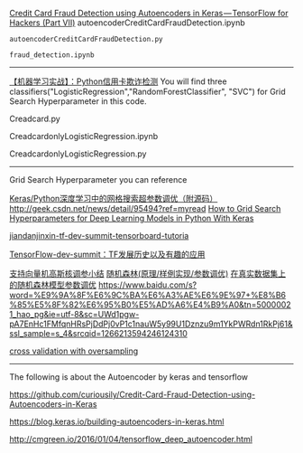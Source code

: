 [Credit Card Fraud Detection using Autoencoders in Keras — TensorFlow for Hackers (Part VII)](https://medium.com/@curiousily/credit-card-fraud-detection-using-autoencoders-in-keras-tensorflow-for-hackers-part-vii-20e0c85301bd
)
 	autoencoderCreditCardFraudDetection.ipynb 
	
	autoencoderCreditCardFraudDetection.py 
	
	fraud_detection.ipynb


---------------------------------------------------------------------------

[【机器学习实战】：Python信用卡欺诈检测](https://mp.weixin.qq.com/s?__biz=MzI0NDk2OTU2Ng==&mid=2247483651&idx=1&sn=26945c87559147763e2a7f972548f574&chksm=e954f832de2371244bd3ba59b12ac4c0c6d5e229c6817edb7e89972f48ec2d945a4997af7b4b&mpshare=1&scene=1&srcid=0829N9WwAan4NQCSIprHShpE&pass_ticket=BDJxWX%2BqdSUedgtHMFVNqysq2r1JktTw5V6JJaoqA%2BXd9nJB5wzIBdBNyP9DiRpC#rd)
You will find three classifiers("LogisticRegression","RandomForestClassifier", "SVC") for Grid Search Hyperparameter in this code.

Creadcard.py 

CreadcardonlyLogisticRegression.ipynb 

CreadcardonlyLogisticRegression.py

-----------------------------------------------------------------------

Grid Search Hyperparameter you can reference

[Keras/Python深度学习中的网格搜索超参数调优（附源码） ](http://blog.csdn.net/lixianjun913/article/details/52216795)
http://geek.csdn.net/news/detail/95494?ref=myread
[How to Grid Search Hyperparameters for Deep Learning Models in Python With Keras](https://machinelearningmastery.com/grid-search-hyperparameters-deep-learning-models-python-keras/)


[jiandanjinxin-tf-dev-summit-tensorboard-tutoria](https://github.com/jiandanjinxin/tf-dev-summit-tensorboard-tutorial)

[TensorFlow-dev-summit：TF发展历史以及有趣的应用](https://www.zybuluo.com/tinadu/note/667219)


[支持向量机高斯核调参小结](http://www.cnblogs.com/pinard/p/6126077.html)
[随机森林(原理/样例实现/参数调优)](http://blog.csdn.net/y0367/article/details/51501780) 
[在真实数据集上的随机森林模型参数调优](http://www.jianshu.com/p/dbf21ed8be88)
https://www.baidu.com/s?word=%E9%9A%8F%E6%9C%BA%E6%A3%AE%E6%9E%97+%E8%B6%85%E5%8F%82%E6%95%B0%E5%AD%A6%E4%B9%A0&tn=50000021_hao_pg&ie=utf-8&sc=UWd1pgw-pA7EnHc1FMfqnHRsPjDdPj0vP1c1nauW5y99U1Dznzu9m1YkPWRdn1RkPj61&ssl_sample=s_4&srcqid=1266213594246124310

[cross validation with oversampling](http://www.plsyard.com/cross-validation-with-oversampling/)


-----------------------------------------------------------------
The following is about the Autoencoder by keras and tensorflow 

https://github.com/curiousily/Credit-Card-Fraud-Detection-using-Autoencoders-in-Keras

https://blog.keras.io/building-autoencoders-in-keras.html

http://cmgreen.io/2016/01/04/tensorflow_deep_autoencoder.html

